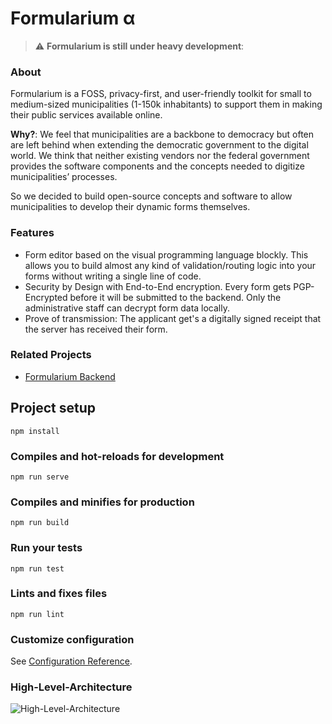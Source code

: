 # Formularium α
> :warning: **Formularium is still under heavy development**: 

### About
Formularium is a FOSS, privacy-first, and user-friendly toolkit for small to medium-sized municipalities (1-150k inhabitants) to support them in making their public services available online.

**Why?**: We feel that municipalities are a backbone to democracy but often are left behind when extending the democratic government to the digital world. We think that neither existing vendors nor the federal government provides the software components and the concepts needed to digitize municipalities’ processes.

So we decided to build open-source concepts and software to allow municipalities to develop their dynamic forms themselves.

### Features
- Form editor based on the visual programming language blockly. This allows you to build almost any kind of validation/routing logic into your forms without writing a single line of code. 
- Security by Design with End-to-End encryption. Every form gets PGP-Encrypted before it will be submitted to the backend. Only the administrative staff can decrypt form data locally.
- Prove of transmission: The applicant get's a digitally signed receipt that the server has received their form.

### Related Projects
- [Formularium Backend](https://github.com/LilithWittmann/formularium-backend)

## Project setup
```
npm install
```

### Compiles and hot-reloads for development
```
npm run serve
```

### Compiles and minifies for production
```
npm run build
```

### Run your tests
```
npm run test
```

### Lints and fixes files
```
npm run lint
```

### Customize configuration
See [Configuration Reference](https://cli.vuejs.org/config/).

### High-Level-Architecture
![High-Level-Architecture](docs/HAL.png)